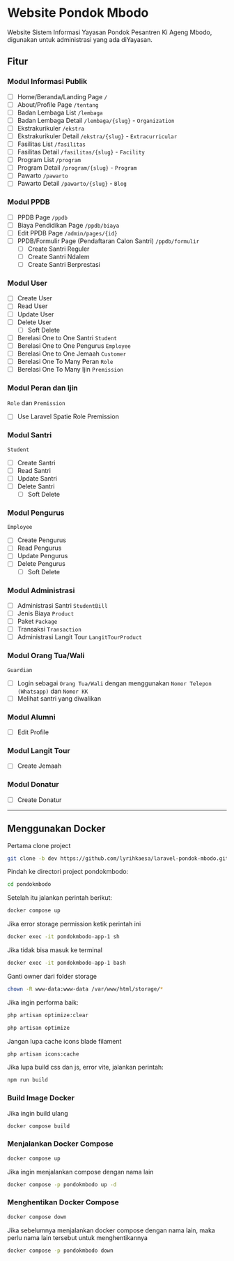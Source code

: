 # Website Pondok Mbodo

Website Sistem Informasi Yayasan Pondok Pesantren Ki Ageng Mbodo, digunakan untuk administrasi yang ada diYayasan.

## Fitur

### Modul Informasi Publik

-   [ ] Home/Beranda/Landing Page `/`
-   [ ] About/Profile Page `/tentang`
-   [ ] Badan Lembaga List `/lembaga`
-   [ ] Badan Lembaga Detail `/lembaga/{slug}` - `Organization`
-   [ ] Ekstrakurikuler `/ekstra`
-   [ ] Ekstrakurikuler Detail `/ekstra/{slug}` - `Extracurricular`
-   [ ] Fasilitas List `/fasilitas`
-   [ ] Fasilitas Detail `/fasilitas/{slug}` - `Facility`
-   [ ] Program List `/program`
-   [ ] Program Detail `/program/{slug}` - `Program`
-   [ ] Pawarto `/pawarto`
-   [ ] Pawarto Detail `/pawarto/{slug}` - `Blog`

### Modul PPDB

-   [ ] PPDB Page `/ppdb`
-   [ ] Biaya Pendidikan Page `/ppdb/biaya`
-   [ ] Edit PPDB Page `/admin/pages/{id}`
-   [ ] PPDB/Formulir Page (Pendaftaran Calon Santri) `/ppdb/formulir`
    -   [ ] Create Santri Reguler
    -   [ ] Create Santri Ndalem
    -   [ ] Create Santri Berprestasi

### Modul User

-   [ ] Create User
-   [ ] Read User
-   [ ] Update User
-   [ ] Delete User
    -   [ ] Soft Delete
-   [ ] Berelasi One to One Santri `Student`
-   [ ] Berelasi One to One Pengurus `Employee`
-   [ ] Berelasi One to One Jemaah `Customer`
-   [ ] Berelasi One To Many Peran `Role`
-   [ ] Berelasi One To Many Ijin `Premission`

### Modul Peran dan Ijin

`Role` dan `Premission`

-   [ ] Use Laravel Spatie Role Premission

### Modul Santri

`Student`

-   [ ] Create Santri
-   [ ] Read Santri
-   [ ] Update Santri
-   [ ] Delete Santri
    -   [ ] Soft Delete

### Modul Pengurus

`Employee`

-   [ ] Create Pengurus
-   [ ] Read Pengurus
-   [ ] Update Pengurus
-   [ ] Delete Pengurus
    -   [ ] Soft Delete

### Modul Administrasi

-   [ ] Administrasi Santri `StudentBill`
-   [ ] Jenis Biaya `Product`
-   [ ] Paket `Package`
-   [ ] Transaksi `Transaction`
-   [ ] Administrasi Langit Tour `LangitTourProduct`

### Modul Orang Tua/Wali

`Guardian`

-   [ ] Login sebagai `Orang Tua/Wali` dengan menggunakan `Nomor Telepon (Whatsapp)` dan `Nomor KK`
-   [ ] Melihat santri yang diwalikan

### Modul Alumni

-   [ ] Edit Profile

### Modul Langit Tour

-   [ ] Create Jemaah

### Modul Donatur

-   [ ] Create Donatur

---

## Menggunakan Docker

Pertama clone project

```bash
git clone -b dev https://github.com/lyrihkaesa/laravel-pondok-mbodo.git pondokmbodo
```

Pindah ke directori project pondokmbodo:

```bash
cd pondokmbodo
```

Setelah itu jalankan perintah berikut:

```bash
docker compose up
```

Jika error storage permission ketik perintah ini

```bash
docker exec -it pondokmbodo-app-1 sh
```

Jika tidak bisa masuk ke terminal

```bash
docker exec -it pondokmbodo-app-1 bash
```

Ganti owner dari folder storage

```bash
chown -R www-data:www-data /var/www/html/storage/*
```

Jika ingin performa baik:

```bash
php artisan optimize:clear
```

```bash
php artisan optimize
```

Jangan lupa cache icons blade filament

```bash
php artisan icons:cache
```

Jika lupa build css dan js, error vite, jalankan perintah:

```bash
npm run build
```

### Build Image Docker

Jika ingin build ulang

```bash
docker compose build
```

### Menjalankan Docker Compose

```bash
docker compose up
```

Jika ingin menjalankan compose dengan nama lain

```bash
docker compose -p pondokmbodo up -d
```

### Menghentikan Docker Compose

```bash
docker compose down
```

Jika sebelumnya menjalankan docker compose dengan nama lain, maka perlu nama lain tersebut untuk menghentikannya

```bash
docker compose -p pondokmbodo down
```
